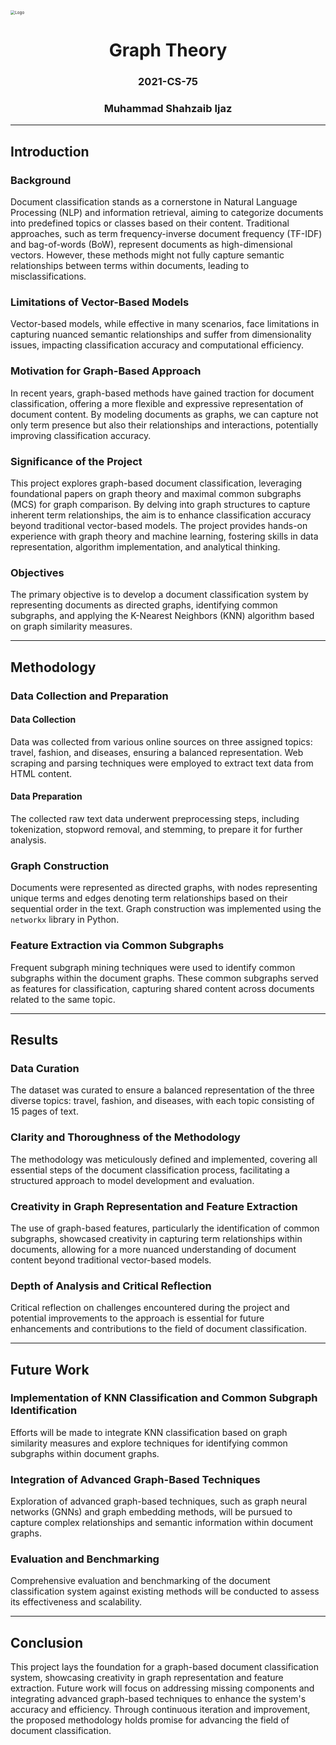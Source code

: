 <img src="D:/6th Semester/GT/Project/report/logo.png" alt="Logo" style="zoom:45%;" />

<h1 align="center">Graph Theory</h1>
<h3 align="center">2021-CS-75</h3>
<h3 align="center">Muhammad Shahzaib Ijaz</h3>

---

## Introduction

### Background

Document classification stands as a cornerstone in Natural Language Processing (NLP) and information retrieval, aiming to categorize documents into predefined topics or classes based on their content. Traditional approaches, such as term frequency-inverse document frequency (TF-IDF) and bag-of-words (BoW), represent documents as high-dimensional vectors. However, these methods might not fully capture semantic relationships between terms within documents, leading to misclassifications.

### Limitations of Vector-Based Models

Vector-based models, while effective in many scenarios, face limitations in capturing nuanced semantic relationships and suffer from dimensionality issues, impacting classification accuracy and computational efficiency.

### Motivation for Graph-Based Approach

In recent years, graph-based methods have gained traction for document classification, offering a more flexible and expressive representation of document content. By modeling documents as graphs, we can capture not only term presence but also their relationships and interactions, potentially improving classification accuracy.

### Significance of the Project

This project explores graph-based document classification, leveraging foundational papers on graph theory and maximal common subgraphs (MCS) for graph comparison. By delving into graph structures to capture inherent term relationships, the aim is to enhance classification accuracy beyond traditional vector-based models. The project provides hands-on experience with graph theory and machine learning, fostering skills in data representation, algorithm implementation, and analytical thinking.

### Objectives

The primary objective is to develop a document classification system by representing documents as directed graphs, identifying common subgraphs, and applying the K-Nearest Neighbors (KNN) algorithm based on graph similarity measures.

---

## Methodology

### Data Collection and Preparation

#### Data Collection

Data was collected from various online sources on three assigned topics: travel, fashion, and diseases, ensuring a balanced representation. Web scraping and parsing techniques were employed to extract text data from HTML content.

#### Data Preparation

The collected raw text data underwent preprocessing steps, including tokenization, stopword removal, and stemming, to prepare it for further analysis.

### Graph Construction

Documents were represented as directed graphs, with nodes representing unique terms and edges denoting term relationships based on their sequential order in the text. Graph construction was implemented using the `networkx` library in Python.

### Feature Extraction via Common Subgraphs

Frequent subgraph mining techniques were used to identify common subgraphs within the document graphs. These common subgraphs served as features for classification, capturing shared content across documents related to the same topic.

---

## Results

### Data Curation

The dataset was curated to ensure a balanced representation of the three diverse topics: travel, fashion, and diseases, with each topic consisting of 15 pages of text.

### Clarity and Thoroughness of the Methodology

The methodology was meticulously defined and implemented, covering all essential steps of the document classification process, facilitating a structured approach to model development and evaluation.

### Creativity in Graph Representation and Feature Extraction

The use of graph-based features, particularly the identification of common subgraphs, showcased creativity in capturing term relationships within documents, allowing for a more nuanced understanding of document content beyond traditional vector-based models.

### Depth of Analysis and Critical Reflection

Critical reflection on challenges encountered during the project and potential improvements to the approach is essential for future enhancements and contributions to the field of document classification.

---

## Future Work

### Implementation of KNN Classification and Common Subgraph Identification

Efforts will be made to integrate KNN classification based on graph similarity measures and explore techniques for identifying common subgraphs within document graphs.

### Integration of Advanced Graph-Based Techniques

Exploration of advanced graph-based techniques, such as graph neural networks (GNNs) and graph embedding methods, will be pursued to capture complex relationships and semantic information within document graphs.

### Evaluation and Benchmarking

Comprehensive evaluation and benchmarking of the document classification system against existing methods will be conducted to assess its effectiveness and scalability.

---

## Conclusion

This project lays the foundation for a graph-based document classification system, showcasing creativity in graph representation and feature extraction. Future work will focus on addressing missing components and integrating advanced graph-based techniques to enhance the system's accuracy and efficiency. Through continuous iteration and improvement, the proposed methodology holds promise for advancing the field of document classification.
